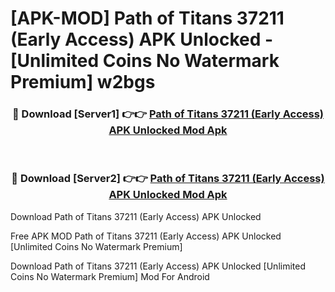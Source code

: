 # [APK-MOD] Path of Titans 37211 (Early Access) APK Unlocked - [Unlimited Coins No Watermark Premium] w2bgs



<div align="center">
<h3>🔴 Download [Server1] 👉👉 <a href="https://momento.my/?title=Path_of_Titans_37211_(Early_Access)_APK_Unlocked">Path of Titans 37211 (Early Access) APK Unlocked Mod Apk</a></h3><br>

<h3>🔴 Download [Server2] 👉👉 <a href="https://momento.my/?title=Path_of_Titans_37211_(Early_Access)_APK_Unlocked">Path of Titans 37211 (Early Access) APK Unlocked Mod Apk</a></h3>
</div>



Download Path of Titans 37211 (Early Access) APK Unlocked 

Free APK MOD Path of Titans 37211 (Early Access) APK Unlocked [Unlimited Coins No Watermark Premium]

Download Path of Titans 37211 (Early Access) APK Unlocked [Unlimited Coins No Watermark Premium] Mod For Android
